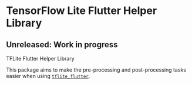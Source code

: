 # TensorFlow Lite Flutter Helper Library

## Unreleased: Work in progress

TFLite Flutter Helper Library

This package aims to make the pre-processing and post-processing
tasks easier when using [`tflite_flutter`](https://www.github.com/am15h/tflite_flutter_plugin).

